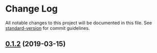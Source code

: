 # Change Log

All notable changes to this project will be documented in this file. See [standard-version](https://github.com/conventional-changelog/standard-version) for commit guidelines.

<a name="0.1.2"></a>
## [0.1.2](https://github.com/extg/json-viewer/compare/v0.1.1...v0.1.2) (2019-03-15)
